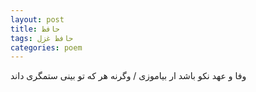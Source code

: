 ```yaml
---
layout: post
title: حافظ
tags: حافظ غزل
categories: poem
---
```


وفا و عهد نکو باشد ار بیاموزی / وگرنه هر که تو بینی ستمگری داند
